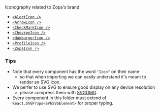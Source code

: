 Iconography related to Zopa's brand.

- [`<AlertIcon />`](#/Components/Icons/Alert)
- [`<ArrowIcon />`](#/Components/Icons/Arrow)
- [`<CheckMarkIcon />`](#/Components/Icons/CheckMark)
- [`<ChevronIcon />`](#/Components/Icons/Chevron)
- [`<HamburgerIcon />`](#/Components/Icons/Hamburger)
- [`<ProfileIcon />`](#/Components/Icons/Profile)
- [`<ZopaIcon />`](#/Components/Icons/ZopaIcon)

### Tips

- Note that every component has the word `"Icon"` on their name
  - so that when importing we can easily understand it's meant to render an SVG icon.
- We perfer to use SVG to ensure good display on any device resolution
  - please compress them with [SVGOMG](https://jakearchibald.github.io/svgomg/).
- Every component in this folder must extend of `React.SVGProps<SVGSVGElement>` for proper typing.
